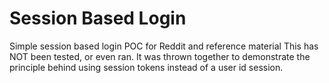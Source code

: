 # Session Based Login
Simple session based login POC for Reddit and reference material
This has NOT been tested, or even ran. It was thrown together to demonstrate the principle behind using session tokens instead of a user id session.
